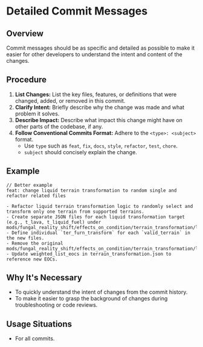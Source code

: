 # Detailed Commit Messages

## Overview
Commit messages should be as specific and detailed as possible to make it easier for other developers to understand the intent and content of the changes.

## Procedure
1.  **List Changes:** List the key files, features, or definitions that were changed, added, or removed in this commit.
2.  **Clarify Intent:** Briefly describe why the change was made and what problem it solves.
3.  **Describe Impact:** Describe what impact this change might have on other parts of the codebase, if any.
4.  **Follow Conventional Commits Format:** Adhere to the `<type>: <subject>` format.
    *   Use `type` such as `feat`, `fix`, `docs`, `style`, `refactor`, `test`, `chore`.
    *   `subject` should concisely explain the change.

## Example
```
// Better example
feat: change liquid terrain transformation to random single and refactor related files

- Refactor liquid terrain transformation logic to randomly select and transform only one terrain from supported terrains.
- Create separate JSON files for each liquid transformation target (e.g., t_lava, t_liquid_fuel) under mods/fungal_reality_shift/effects_on_condition/terrain_transformation/liquid/individual/.
- Define individual `ter_furn_transform` for each `valid_terrain` in the new files.
- Remove the original mods/fungal_reality_shift/effects_on_condition/terrain_transformation/liquid/terrain_transformation_liquid.json.
- Update weighted_list_eocs in terrain_transformation.json to reference new EOCs.
```

## Why It's Necessary
*   To quickly understand the intent of changes from the commit history.
*   To make it easier to grasp the background of changes during troubleshooting or code reviews.

## Usage Situations
*   For all commits.
